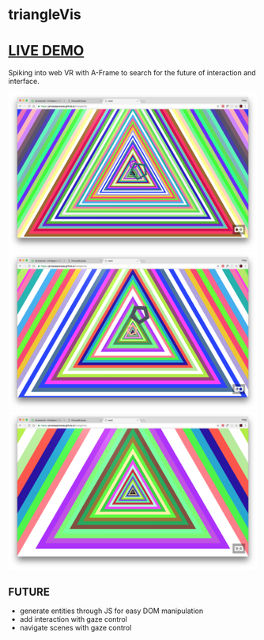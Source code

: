 
# triangleVis
# [LIVE DEMO](https://processprocess.github.io/triangleVis/)

Spiking into web VR with A-Frame to search for the future of interaction and interface.

![image 1](images/screenShot_1.png)
![image 2](images/screenShot_2.png)
![image 3](images/screenShot_3.png)

## FUTURE
- generate entities through JS for easy DOM manipulation
- add interaction with gaze control
- navigate scenes with gaze control

